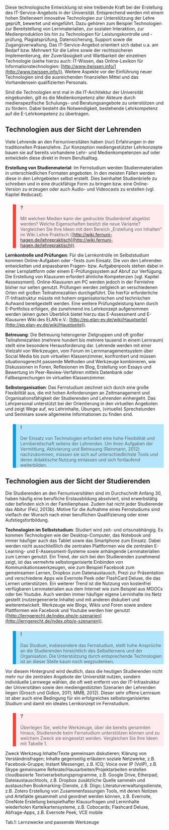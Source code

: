 Diese technologische Entwicklung ist eine treibende Kraft bei der Erstellung des IT-Service-Angebots in der Universität. Entsprechend werden mit einem hohen Stellenwert innovative Technologien zur Unterstützung der Lehre geprüft, bewertet und eingeführt. Dazu gehören zum Beispiel Technologien zur Bereitstellung von Lernmaterialien, zur sozialen Interaktion, zur Medienproduktion bis hin zu Technologien für Leistungskontrolle und -prüfung, Plagiatsprüfung, Datensicherung, Support sowie die Zugangsverwaltung. Das IT-Service-Angebot orientiert sich dabei u.a. am Bedarf bzw. Mehrwert für die Lehre sowie der rechtssicheren Implementierung, der Zuverlässigkeit und Wartbarkeit der einzelnen Technologie (siehe hierzu auch: IT-Wissen, das Online-Lexikon für Informationstechnologien: [http://www.itwissen.info/](http://www.itwissen.info/)). Weitere Aspekte vor der Einführung neuer Technologien sind die ausreichenden finanziellen Mittel und das Vorhandensein qualifizierten Personals.

Sind die Technologien erst mal in die IT-Architektur der Universität eingebunden, gilt es die Medienkompetenz aller Akteure durch medienspezifische Schulungs- und Beratungsangebote zu unterstützen und zu fördern. Dabei besteht die Notwendigkeit, bestehende Lehrkompetenz auf die E-Lehrkompetenz zu übertragen.

## Technologien aus der Sicht der Lehrenden

Viele Lehrende an den Fernuniversitäten haben (nur) Erfahrungen in der traditionellen Präsenzlehre. Zur Konzeption mediengestützter Lehrkonzepte bauen sie auf bereits vorhandene Lehr- und Medienkompetenzen auf oder entwickeln diese direkt in ihrem Berufsalltag.

**Erstellung von Studienmaterial**: Im Fernstudium werden Studienmaterialien in unterschiedlichen Formaten angeboten. In den meisten Fällen werden diese in den Lehrgebieten selbst erstellt. Dies beinhaltet Studienbriefe zu schreiben und in eine druckfähige Form zu bringen bzw. eine Online-Version zu erzeugen oder auch Audio- und Videocasts zu erstellen (vgl. Kapitel #educast).

<blockquote style="background: #FFEBEE; border-left: 10px solid #F44336">

### ?

Mit welchen Medien kann der gedruckte Studienbrief abgelöst werden? Welche Eigenschaften besitzt die neue Variante? Vergleichen Sie Ihre Ideen mit dem Bereich „Erstellung von Inhalten“ im Wiki Lehre Praktisch ([http://wiki.fernuni-hagen.de/lehrepraktisch](http://wiki.fernuni-hagen.de/lehrepraktisch)).

</blockquote>

**Lernkontrolle und Prüfungen**: Für die Lernkontrolle im Selbststudium kommen Online-Aufgaben oder -Tests zum Einsatz. Die von den Lehrenden entwickelten und anpassbaren Fragen- bzw. Aufgabenpools stehen dabei in einer Lernplattform oder einem E-Prüfungssystem auf Abruf zur Verfügung. Die Erstellung von Klausuren erfordert ähnliche Kompetenzen (vgl. Kapitel #assessment). Online-Klausuren am PC werden jedoch in der Fernlehre bisher nur selten genutzt. Prüfungen werden zeitgleich an verschiedenen Orten mit großen Teilnahmezahlen durchgeführt. Die hierfür erforderliche IT-Infrastruktur müsste mit hohem organisatorischen und technischen Aufwand bereitgestellt werden. Eine weitere Prüfungsleistung kann durch E-Portfolios erfolgen, die zunehmend ins Lehrkonzept aufgenommen werden (einen guten Überblick bietet hierzu das E-Assessment und E-Klausuren Wiki des ELAN e.V.: [http://ep.elan-ev.de/wiki/Hauptseite](http://ep.elan-ev.de/wiki/Hauptseite)).

**Betreuung**: Die Betreuung heterogener Zielgruppen und oft großer Teilnahmezahlen (mehrere hundert bis mehrere tausend in einem Lernraum) stellt eine besondere Herausforderung dar. Lehrende werden mit einer Vielzahl von Werkzeugen, vom Forum im Lernmanagementsystem über Social Media bis zum virtuellen Klassenzimmer, konfrontiert und müssen situationsgerecht passende Methoden und Werkzeuge kombinieren, wie Diskussionen in Foren, Reflexionen im Blog, Erstellung von Essays und Bewertung im Peer-Review-Verfahren mittels Datenbank oder Fallbesprechungen im virtuellen Klassenzimmer.

**Selbstorganisation**: Das Fernstudium zeichnet sich durch eine große Flexibilität aus, die mit hohen Anforderungen an Zeitmanagement und Organisationsfähigkeit der Studierenden und Lehrenden einhergeht. Das Lehrpersonal unterstützt bei der Orientierung in den virtuellen Angeboten und zeigt Wege auf, wo Lehrinhalte, Übungen, (virtuelle) Sprechstunden und Seminare sowie allgemeine Informationen zu finden sind.

<blockquote style="background: #B3E5FC; border-left: 10px solid #039BE5">

### !

Der Einsatz von Technologien erfordert eine hohe Flexibilität und Lernbereitschaft seitens der Lehrenden. Um ihren Aufgaben der Vermittlung, Aktivierung und Betreuung (Reinmann, 2012) nachzukommen, müssen sie sich auf unterschiedlichste Tools und deren didaktische Nutzung einlassen und sich fortlaufend weiterbilden.

</blockquote>

## Technologien aus der Sicht der Studierenden

Die Studierenden an den Fernuniversitäten sind im Durchschnitt Anfang 30, haben häufig eine berufliche Erstausbildung absolviert, sind erwerbstätig oder befinden sich in der Familienphase. Zudem hat nicht jeder Studierende das Abitur (FeU, 2013b). Motive für die Aufnahme eines Fernstudiums sind vielfach der Wunsch nach einer beruflichen Qualifizierung oder einer Aufstiegsfortbildung.

**Technologien im Selbststudium**: Studiert wird zeit- und ortsunabhängig. Es kommen Technologien wie der Desktop-Computer, das Notebook und immer häufiger auch das Tablet sowie das Smartphone zum Einsatz. Dabei werden nicht ausschließlich die zentralen Plattformen wie die zentralen E-Learning- und E-Assessment-Systeme sowie anhängende Lernmaterialien zum Lernen genutzt. Ein Trend, der sich bei den Studierenden zunehmend zeigt, ist das vermehrte selbstorganisierte Einbinden von Kommunikationswerkzeugen, wie zum Beispiel Facebook zum gemeinsamen Lernen, Dropbox zum Datenaustausch, Prezi zur Präsentation und verschiedene Apps wie Evernote Peek oder FlashCard Deluxe, die das Lernen unterstützen. Ein weiterer Trend ist die Nutzung von kostenfrei verfügbaren Lernmaterialien aus dem Internet wie zum Beispiel aus MOOCs oder bei Youtube. Auch werden immer häufiger eigene Lerninhalte ins Netz gestellt (nutzergenerierte Inhalte) und mit anderen diskutiert und weiterentwickelt. Werkzeuge wie Blogs, Wikis und Foren sowie andere Plattformen wie Facebook und Youtube werden hier genutzt ([http://lerngerecht.de/index.php/e-szenarien](http://lerngerecht.de/index.php/e-szenarien)).

<blockquote style="background: #B3E5FC; border-left: 10px solid #039BE5">

### !

Das Studium, insbesondere das Fernstudium, stellt hohe Ansprüche an die Studierenden hinsichtlich des Selbstlernens und der Organisation. Die Unterstützung durch entsprechende Technologien ist an dieser Stelle kaum noch wegzudenken.

</blockquote>

Vor diesem Hintergrund wird deutlich, dass die heutigen Studierenden nicht mehr nur die zentralen Angebote der Universität nutzen, sondern individuelle Lernwege wählen, die oft weit entfernt von der IT-Infrastruktur der Universitäten sowie den mediengestützten Szenarien der Lehrenden liegen (Grosch und Gidion, 2011; MMB, 2012). Dieser sehr offene Lernraum ist aber auch eine Bedingung für ein erfolgreiches selbstorganisiertes Studium und damit ein ideales Lernkonzept im Fernstudium.

<blockquote style="background: #FFEBEE; border-left: 10px solid #F44336">

### ?

Überlegen Sie, welche Werkzeuge, über die bereits genannten hinaus, Studierende beim Fernstudium unterstützen können und zu welchem Zweck sie eingesetzt werden. Vergleichen Sie Ihre Ideen mit Tabelle 1.

</blockquote>

Zweck Werkzeug Inhalte/Texte gemeinsam diskutieren; Klärung von Verständnisfragen; Inhalte gegenseitig erläutern soziale Netzwerke, z.B. Facebook-Gruppe; Instant Messenger, z.B. ICQ; Voice over IP (VoIP), z.B. Skype gemeinsame Referate/Hausarbeiten/Projektarbeiten erstellen cloudbasierte Textverarbeitungsprogramme, z.B. Google Drive, Etherpad; Dateiaustauschtools, z.B. Dropbox zusätzliche Quelle sammeln und austauschen Bookmarking-Dienste, z.B. Diigo; Literaturverwaltungsdienste, z.B. Zotero Erstellung von Zusammenfassungen Tools, mit denen Notizen und Artefakte gesammelt und geordnet werden können, z.B. Evernote, OneNote Erstellung beispielhafter Klausurfragen und Lerninhalte wiederholen Karteikartensysteme, z.B. Cobocards; Flashcard Deluxe, Abfrage-Apps, z.B. Evernote Peek, VCE mobile

</blockquote>

Tab.1: Lernzwecke und passende Werkzeuge
